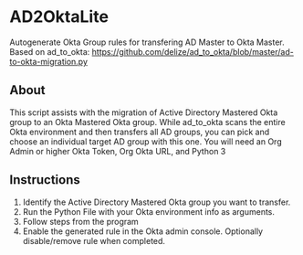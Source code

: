 # AD2OktaLite
Autogenerate Okta Group rules for transfering AD Master to Okta Master. Based on ad_to_okta:
https://github.com/delize/ad_to_okta/blob/master/ad-to-okta-migration.py

## About
This script assists with the migration of Active Directory Mastered Okta group to an Okta Mastered Okta group. While ad_to_okta scans the entire Okta environment and then transfers all AD groups, you can pick and choose an individual target AD group with this one. You will need an Org Admin or higher Okta Token, Org Okta URL, and Python 3

## Instructions
1. Identify the Active Directory Mastered Okta group you want to transfer.
2. Run the Python File with your Okta environment info as arguments. 
3. Follow steps from the program
4. Enable the generated rule in the Okta admin console. Optionally disable/remove rule when completed. 

